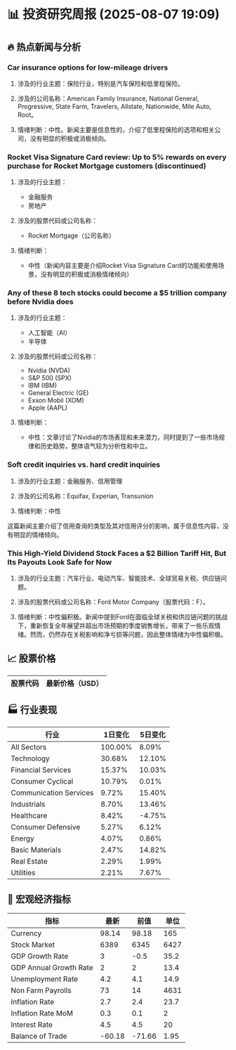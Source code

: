 # 📊 投资研究周报 (2025-08-07 19:09)

## 🔥 热点新闻与分析
### Car insurance options for low-mileage drivers
1) 涉及的行业主题：保险行业，特别是汽车保险和低里程保险。

2) 涉及的公司名称：American Family Insurance, National General, Progressive, State Farm, Travelers, Allstate, Nationwide, Mile Auto, Root。

3) 情绪判断：中性。新闻主要是信息性的，介绍了低里程保险的选项和相关公司，没有明显的积极或消极倾向。

### Rocket Visa Signature Card review: Up to 5% rewards on every purchase for Rocket Mortgage customers (discontinued)
1) 涉及的行业主题：
   - 金融服务
   - 房地产

2) 涉及的股票代码或公司名称：
   - Rocket Mortgage（公司名称）

3) 情绪判断：
   - 中性（新闻内容主要是介绍Rocket Visa Signature Card的功能和使用场景，没有明显的积极或消极情绪倾向）

### Any of these 8 tech stocks could become a $5 trillion company before Nvidia does
1) 涉及的行业主题：
   - 人工智能（AI）
   - 半导体

2) 涉及的股票代码或公司名称：
   - Nvidia (NVDA)
   - S&P 500 (SPX)
   - IBM (IBM)
   - General Electric (GE)
   - Exxon Mobil (XOM)
   - Apple (AAPL)

3) 情绪判断：
   - 中性：文章讨论了Nvidia的市场表现和未来潜力，同时提到了一些市场规律和历史趋势，整体语气较为分析性和中立。

### Soft credit inquiries vs. hard credit inquiries
1) 涉及的行业主题：金融服务、信用管理

2) 涉及的公司名称：Equifax, Experian, Transunion

3) 情绪判断：中性

这篇新闻主要介绍了信用查询的类型及其对信用评分的影响，属于信息性内容，没有明显的情绪倾向。

### This High-Yield Dividend Stock Faces a $2 Billion Tariff Hit, But Its Payouts Look Safe for Now
1) 涉及的行业主题：汽车行业、电动汽车、智能技术、全球贸易关税、供应链问题。

2) 涉及的股票代码或公司名称：Ford Motor Company（股票代码：F）。

3) 情绪判断：中性偏积极。新闻中提到Ford在面临全球关税和供应链问题的挑战下，重新恢复全年展望并超出市场预期的季度销售增长，带来了一些乐观情绪。然而，仍然存在关税影响和净亏损等问题，因此整体情绪为中性偏积极。

## 📈 股票价格

| 股票代码 | 最新价格（USD） |
|---|---|

## 🏭 行业表现

| 行业 | 1日变化 | 5日变化 |
|---|---|---|
| All Sectors | 100.00% | 8.09% |
| Technology | 30.68% | 12.10% |
| Financial Services | 15.37% | 10.03% |
| Consumer Cyclical | 10.79% | 0.01% |
| Communication Services | 9.72% | 15.40% |
| Industrials | 8.70% | 13.46% |
| Healthcare | 8.42% | -4.75% |
| Consumer Defensive | 5.27% | 6.12% |
| Energy | 4.07% | 0.86% |
| Basic Materials | 2.47% | 14.82% |
| Real Estate | 2.29% | 1.99% |
| Utilities | 2.21% | 7.67% |

## 🧮 宏观经济指标

| 指标 | 最新 | 前值 | 单位 |
|---|---|---|---|
| Currency | 98.14 | 98.18 | 165 |
| Stock Market | 6389 | 6345 | 6427 |
| GDP Growth Rate | 3 | -0.5 | 35.2 |
| GDP Annual Growth Rate | 2 | 2 | 13.4 |
| Unemployment Rate | 4.2 | 4.1 | 14.9 |
| Non Farm Payrolls | 73 | 14 | 4631 |
| Inflation Rate | 2.7 | 2.4 | 23.7 |
| Inflation Rate MoM | 0.3 | 0.1 | 2 |
| Interest Rate | 4.5 | 4.5 | 20 |
| Balance of Trade | -60.18 | -71.66 | 1.95 |
